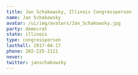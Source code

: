 ```yaml
---
title: Jan Schakowsky, Illinois Congressperson
name: Jan Schakowsky
avatar: /ui/img/avatars/Jan_Schakowsky.jpg
party: democrat
state: illinois
type: congressperson
lasthall: 2017-04-17
phone: 202-225-2111
never: 
twitter: janschakowsky
---
```

